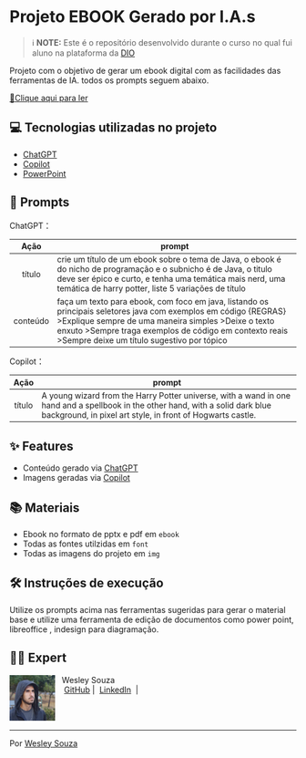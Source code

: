 # Projeto EBOOK Gerado por I.A.s


 > ℹ️ **NOTE:** Este é o repositório desenvolvido durante o curso no qual fui aluno na plataforma da [DIO](https://dio.me)

Projeto com o objetivo de gerar um ebook digital com as facilidades das ferramentas de IA. todos os prompts
seguem abaixo.

<a href="https://github.com/Wesleyrsouza/ebook-java/blob/main/ebook/O%20Enigma%20de%20Java%20e%20O%20Pr%C3%ADncipe%20Programador.pdf" title="View PDF now"> 📕Clique aqui para ler</a>

## 💻 Tecnologias utilizadas no projeto

- [ChatGPT](https://chat.openai.com/) 
- [Copilot](https://copilot.microsoft.com/)
- [PowerPoint](https://www.microsoft.com/en/microsoft-365/powerpoint)

## 🧠 Prompts


ChatGPT：

|   Ação   | prompt                                                                                                                                                                                                                                                                         |
| :------: | ------------------------------------------------------------------------------------------------------------------------------------------------------------------------------------------------------------------------------------------------------------------------------ |
|  título  | crie um título de um ebook sobre o tema de Java, o ebook é do nicho de programação e o subnicho é de Java, o titulo deve ser épico e curto, e tenha uma temática mais nerd, uma temática de harry potter, liste 5 variações de título                                           |
| conteúdo | faça um texto para ebook, com foco em java, listando os principais seletores java com exemplos em código {REGRAS} >Explique sempre de uma maneira simples >Deixe o texto enxuto >Sempre traga exemplos de código em contexto reais >Sempre deixe um título sugestivo por tópico |


Copilot：

|  Ação  | prompt                                                                                 |
| :----: | -------------------------------------------------------------------------------------- |
| título | A young wizard from the Harry Potter universe, with a wand in one hand and a spellbook in the other hand, with a solid dark blue background, in pixel art style, in front of Hogwarts castle. |

## ✨ Features

- Conteúdo gerado via <a href = "https://chat.openai.com/">ChatGPT </a>
- Imagens geradas via <a href = "https://copilot.microsoft.com/">Copilot </a>

## 📚 Materiais

- Ebook no formato de pptx e pdf em `ebook`
- Todas as fontes utilzidas em `font`
- Todas as imagens do projeto em `img`

## 🛠️ Instruções de execução

Utilize os prompts acima nas ferramentas sugeridas para gerar o material base e utilize uma ferramenta de edição de documentos como power point, libreoffice , indesign para diagramação.

## 👨‍💻 Expert

<p>
    <img 
      align=left 
      margin=10 
      width=80 
      src="img/img01.jpeg"
    />
    <p>&nbsp&nbsp&nbspWesley Souza<br>
    &nbsp&nbsp&nbsp
    <a href="https://github.com/Wesleyrsouza">
    GitHub</a>&nbsp;|&nbsp;
    <a href="https://www.linkedin.com/in/wesley-souza-147405206/">LinkedIn</a>
&nbsp;|&nbsp;</p>
</p>
<br/><br/>
<p>

---

Por [Wesley Souza](https://github.com/Wesleyrsouza)
